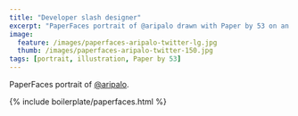 ```yaml
---
title: "Developer slash designer"
excerpt: "PaperFaces portrait of @aripalo drawn with Paper by 53 on an iPad."
image: 
  feature: /images/paperfaces-aripalo-twitter-lg.jpg
  thumb: /images/paperfaces-aripalo-twitter-150.jpg
tags: [portrait, illustration, Paper by 53]
---
```


PaperFaces portrait of [@aripalo](http://twitter.com/aripalo).

{% include boilerplate/paperfaces.html %}